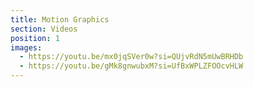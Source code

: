 ```yaml
---
title: Motion Graphics
section: Videos
position: 1
images:
  - https://youtu.be/mx0jqSVer0w?si=QUjvRdN5mUwBRHDb
  - https://youtu.be/gMk8gnwubxM?si=UfBxWPLZFOOcvHLW
---
```

